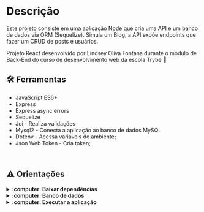 # Descrição
Este projeto consiste em uma aplicação Node que cria uma API e um banco de dados via ORM (Sequelize). Simula um Blog, a API expõe endpoints que fazer um CRUD de posts e usuários.
<br />

Projeto React desenvolvido por Lindsey Oliva Fontana durante o módulo de Back-End do curso de desenvolvimento web da escola Trybe 🚀
<br />

## 🛠 Ferramentas
* JavaScript ES6+
* Express
* Express async errors
* Sequelize
* Joi - Realiza validações
* Mysql2 - Conecta a aplicação ao banco de dados MySQL
* Dotenv - Acessa variáveis de ambiente;
* Json Web Token - Cria token;
<br />

## ⚠️ Orientações
<details>
<summary><strong>:computer: Baixar dependências</strong></summary>

* npm install
* npm i node
* npm i express express-async-errors
* npm i sequelize sequelize-cli
* npm i mysql2
* npm i dotenv
* npm i jsonwebtoken
<br />
</details>

<details>
<summary><strong>:computer: Banco de dados </strong></summary>
 <br />
<strong>Executar os comandos no terminal: </strong>
<br />
  
Para criar banco de dados
  * db:create
  * sequelize-cli db:migrate

Para popular banco de dados
 * db:seed:all
<br />
</details>

<details>
 <br />
 <summary><strong>:computer: Executar a aplicação </strong></summary>

  * npm start

</details>
